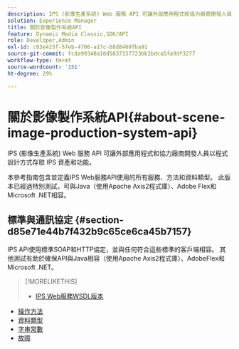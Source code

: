 ```yaml
---
description: IPS (影像生產系統) Web 服務 API 可讓外部應用程式和協力廠商開發人員以程式設計方式存取 IPS 資產和功能。
solution: Experience Manager
title: 關於影像製作系統API
feature: Dynamic Media Classic,SDK/API
role: Developer,Admin
exl-id: c03e415f-57eb-4706-a17c-68d8469fba91
source-git-commit: fcda99340a18d5037157723bb3bdca5fa9df3277
workflow-type: tm+mt
source-wordcount: '151'
ht-degree: 29%

---
```


# 關於影像製作系統API{#about-scene-image-production-system-api}

IPS (影像生產系統) Web 服務 API 可讓外部應用程式和協力廠商開發人員以程式設計方式存取 IPS 資產和功能。

本參考指南包含並定義IPS Web服務API使用的所有服務、方法和資料類型。 此版本已經過特別測試，可與Java（使用Apache Axis2程式庫）、Adobe Flex和Microsoft .NET相容。

## 標準與通訊協定 {#section-d85e71e44b7f432b9c65ce6ca45b7157}

IPS API使用標準SOAP和HTTP協定，並與任何符合這些標準的客戶端相容。 其他測試有助於確保API與Java相容（使用Apache Axis2程式庫）、AdobeFlex和Microsoft .NET。

>[!MORELIKETHIS]
>
>* [IPS Web服務WSDL版本](c-wsdl-versions.md#concept-aff3e13f3b59486882260b5f2e962226)
* [操作方法](operations/c-operations-intro/c-methods/c-methods.md)
* [資料類型](types/c-data-types/c-data-types.md#concept-dcf2ce73ff334e22bc4c634e3a0a50a6)
* [字串常數](string-constants/c-string-constants/c-string-constants.md)
* [故障](faults/c-faults/c-faults.md#concept-28c5e495f39443ecab05384d8cf8ab6b)

